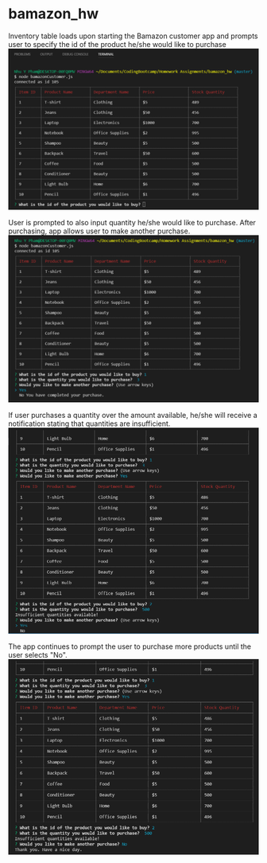 # bamazon_hw
Inventory table loads upon starting the Bamazon customer app and prompts user to specify the id of the product he/she would like to purchase
![Image 1](images/image-1.png)

User is prompted to also input quantity he/she would like to purchase.  After purchasing, app allows user to make another purchase. 
![Image 2](images/image-2.png)

If user purchases a quantity over the amount available, he/she will receive a notification stating that quantities are insufficient. 
![Image 3](images/image-3.png)

The app continues to prompt the user to purchase more products until the user selects "No". 
![Image 4](images/image-4.png)